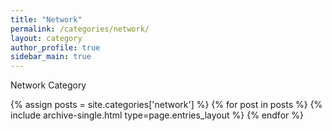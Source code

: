 ```yaml
---
title: "Network"
permalink: /categories/network/
layout: category
author_profile: true
sidebar_main: true
---
```


Network Category

{% assign posts = site.categories['network'] %}
{% for post in posts %} 
    {% include archive-single.html type=page.entries_layout %} 
{% endfor %}